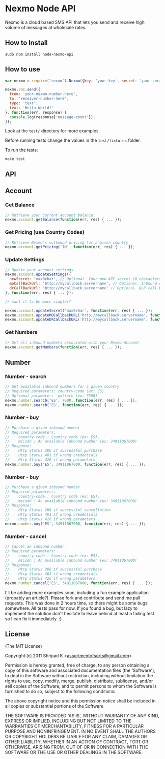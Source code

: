 # Nexmo Node API

Nexmo is a cloud based SMS API that lets you send
and receive high volume of messages at wholesale rates.

## How to Install

    sudo npm install node-nexmo-api

## How to use

```js
var nexmo = require('nexmo').Nexmo({key: 'your-key', secret: 'your-secret'});

nexmo.sms.send({
  from: 'your-nexmo-number-here',
  to: 'receiver-number-here',
  type: 'text',
  text: 'Hello World!'
}, function(err, response) {
  console.log(response['message-count']);
});
```
Look at the `test/` directory for more examples.

Before running tests change the values in the `test/fixtures` folder.

To run the tests:

    make test

API
---

Account
---

### Get Balance ###
```js
// Retrieve your current account balance
nexmo.account.getBalance(function(err, res) { ... });
```

### Get Pricing (use Country Codes) ###
```js
// Retrieve Nexmo's outbound pricing for a given country
nexmo.account.getPricing('IN', function(err, res) { ... });
```

### Update Settings ###
```js
// Update your account settings
nexmo.account.updateSettings({
  newSecret: 'max8char', // Optional. Your new API secret (8 characters max)
  moCallBackUrl: 'http://mycallback.servername', // Optional. Inbound call back URL
  drCallBackUrl: 'http://mycallback.servername' // Optional. DLR call back URL
}, function(err, res) { ... });

// want it to be much simpler?

nexmo.account.updateSecret('max8char', function(err, res) { ... });
nexmo.account.updateMOCallbackURL('http://mycallback.servername', function(err, res) { ... });
nexmo.account.updateDRCallbackURL('http://mycallback.servername', function(err, res) { ... });
```

### Get Numbers ###
```js
// Get all inbound numbers associated with your Nexmo Account
nexmo.account.getNumbers(function(err, res) { ... });
```

Number
---

### Number - search ###
```js
// Get available inbound numbers for a given country
// Required parameters: country-code (ex: ES).
// Optional parameter:  pattern (ex: 7000)
nexmo.number.search('ES', 7000, function(err, res) { ... });
nexmo.number.search('ES', function(err, res) { ... });
```

### Number - buy ###
```js
// Purchase a given inbound number
// Required parameters:
//    country-code : Country code (ex: ES).
//    msisdn : An available inbound number (ex: 34911067000)
// Response:
//    Http Status 200 if successful purchase
//    Http Status 401 if wrong credentials
//    Http Status 420 if wrong parameters
nexmo.number.buy('ES', 34911067000, function(err, res) { ... });
```

### Number - buy ###
```js
// Purchase a given inbound number
// Required parameters:
//    country-code : Country code (ex: ES).
//    msisdn : An available inbound number (ex: 34911067000)
// Response:
//    Http Status 200 if successful cancellation
//    Http Status 401 if wrong credentials
//    Http Status 420 if wrong parameters
nexmo.number.buy('ES', 34911067000, function(err, res) { ... });
```

### Number - cancel ###
```js
// Cancel an inbound number
// Required parameters:
//    country-code : Country code (ex: ES).
//    msisdn : An available inbound number (ex: 34911067000)
// Response:
//    Http Status 200 if successful purchase
//    Http Status 401 if wrong credentials
//    Http Status 420 if wrong parameters
nexmo.number.cancel('ES', 34911067000, function(err, res) { ... });
```

I'll be adding more examples soon, including a fun example application (probably an article?).
Please fork and contribute and send me pull requests.
This was done in 2 hours time, so there might be some bugs somewhere.
All tests pass for now. If you found a bug, but lazy to implement the solution don't hesitate to
leave behind at least a failing test so I can fix it immediately. :)

## License 

(The MIT License)

Copyright (c) 2011 Shripad K &lt;assortmentofsorts@gmail.com&gt;

Permission is hereby granted, free of charge, to any person obtaining
a copy of this software and associated documentation files (the
'Software'), to deal in the Software without restriction, including
without limitation the rights to use, copy, modify, merge, publish,
distribute, sublicense, and/or sell copies of the Software, and to
permit persons to whom the Software is furnished to do so, subject to
the following conditions:

The above copyright notice and this permission notice shall be
included in all copies or substantial portions of the Software.

THE SOFTWARE IS PROVIDED 'AS IS', WITHOUT WARRANTY OF ANY KIND,
EXPRESS OR IMPLIED, INCLUDING BUT NOT LIMITED TO THE WARRANTIES OF
MERCHANTABILITY, FITNESS FOR A PARTICULAR PURPOSE AND NONINFRINGEMENT.
IN NO EVENT SHALL THE AUTHORS OR COPYRIGHT HOLDERS BE LIABLE FOR ANY
CLAIM, DAMAGES OR OTHER LIABILITY, WHETHER IN AN ACTION OF CONTRACT,
TORT OR OTHERWISE, ARISING FROM, OUT OF OR IN CONNECTION WITH THE
SOFTWARE OR THE USE OR OTHER DEALINGS IN THE SOFTWARE.
